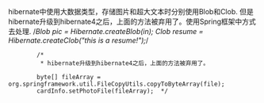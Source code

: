 hibernate中使用大数据类型，存储图片和超大文本时分别使用Blob和Clob.
但是hibernate升级到hibernate4之后，上面的方法被弃用了。使用Spring框架中方式去处理.
/*Blob pic = Hibernate.createBlob(in);
			Clob resume = Hibernate.createClob("this is a resume!");*/

			/*
			 * hibernate升级到hibernate4之后，上面的方法被弃用了。

			byte[] fileArray = org.springframework.util.FileCopyUtils.copyToByteArray(file);  
			cardInfo.setPhotoFile(fileArray);  */
